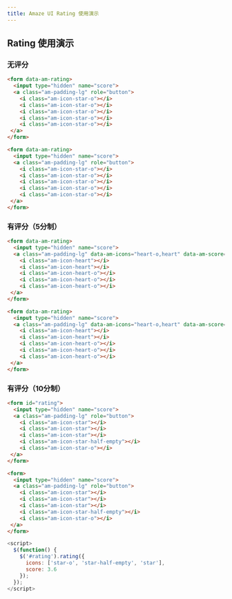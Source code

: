 ```yaml
---
title: Amaze UI Rating 使用演示
---
```


## Rating 使用演示

### 无评分

`````html
<form data-am-rating>
  <input type="hidden" name="score">
  <a class="am-padding-lg" role="button">
    <i class="am-icon-star-o"></i>
    <i class="am-icon-star-o"></i>
    <i class="am-icon-star-o"></i>
    <i class="am-icon-star-o"></i>
    <i class="am-icon-star-o"></i>
 </a>
</form>
`````

```html
<form data-am-rating>
  <input type="hidden" name="score">
  <a class="am-padding-lg" role="button">
    <i class="am-icon-star-o"></i>
    <i class="am-icon-star-o"></i>
    <i class="am-icon-star-o"></i>
    <i class="am-icon-star-o"></i>
    <i class="am-icon-star-o"></i>
 </a>
</form>
```

### 有评分（5分制）

`````html
<form data-am-rating>
  <input type="hidden" name="score">
  <a class="am-padding-lg" data-am-icons="heart-o,heart" data-am-score="2" role="button">
    <i class="am-icon-heart"></i>
    <i class="am-icon-heart"></i>
    <i class="am-icon-heart-o"></i>
    <i class="am-icon-heart-o"></i>
    <i class="am-icon-heart-o"></i>
 </a>
</form>
`````

```html
<form data-am-rating>
  <input type="hidden" name="score">
  <a class="am-padding-lg" data-am-icons="heart-o,heart" data-am-score="2" role="button">
    <i class="am-icon-heart"></i>
    <i class="am-icon-heart"></i>
    <i class="am-icon-heart-o"></i>
    <i class="am-icon-heart-o"></i>
    <i class="am-icon-heart-o"></i>
 </a>
</form>
```

### 有评分（10分制）

`````html
<form id="rating">
  <input type="hidden" name="score">
  <a class="am-padding-lg" role="button">
    <i class="am-icon-star"></i>
    <i class="am-icon-star"></i>
    <i class="am-icon-star"></i>
    <i class="am-icon-star-half-empty"></i>
    <i class="am-icon-star-o"></i>
 </a>
</form>
`````

<script>
  $(function() {
    $('#rating').rating({
      icons: ['star-o', 'star-half-empty', 'star'],
      score: 3.6
    });
  });
</script>

```html
<form>
  <input type="hidden" name="score">
  <a class="am-padding-lg" role="button">
    <i class="am-icon-star"></i>
    <i class="am-icon-star"></i>
    <i class="am-icon-star"></i>
    <i class="am-icon-star-half-empty"></i>
    <i class="am-icon-star-o"></i>
 </a>
</form>
```
```js
<script>
  $(function() {
    $('#rating').rating({
      icons: ['star-o', 'star-half-empty', 'star'],
      score: 3.6
    });
  });
</script>
```

<script src="../dist/amazeui.rating.min.js"></script>
